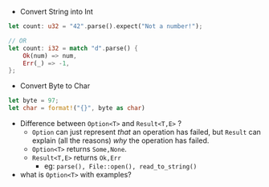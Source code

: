 - Convert String into Int
```rust
let count: u32 = "42".parse().expect("Not a number!");

// OR
let count: i32 = match "d".parse() {
	Ok(num) => num,
	Err(_) => -1,
};
```
- Convert Byte to Char
```rust
let byte = 97;
let char = format!("{}", byte as char)
```
- Difference between `Option<T>` and `Result<T,E>` ?
	- `Option` can just represent _that_ an operation has failed, but `Result` can explain (all the reasons) _why_  the operation has failed.
	- `Option<T>` returns `Some,None`. 
	- `Result<T,E>` returns `Ok,Err`
		- eg: `parse(), File::open(), read_to_string()`
- what is `Option<T>` with examples?
